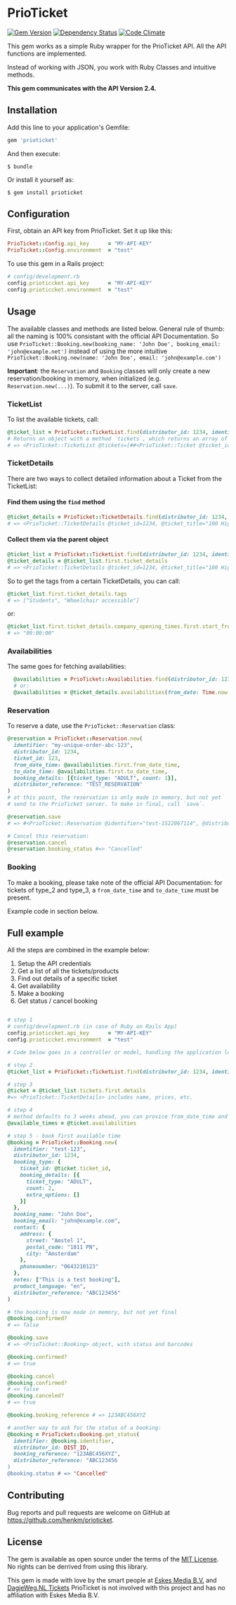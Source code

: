 # PrioTicket
[![Gem Version](https://badge.fury.io/rb/prioticket.svg)](https://badge.fury.io/rb/prioticket)
[![Dependency Status](https://gemnasium.com/henkm/prioticket.svg)](https://gemnasium.com/henkm/prioticket)
[![Code Climate](https://codeclimate.com/github/henkm/prioticket/badges/gpa.svg)](https://codeclimate.com/github/henkm/prioticket)

This gem works as a simple Ruby wrapper for the PrioTicket API. All the API functions are implemented.

Instead of working with JSON, you work with Ruby Classes and intuitive methods.

**This gem communicates with the API Version 2.4.** 

## Installation

Add this line to your application's Gemfile:

```ruby
gem 'prioticket'
```

And then execute:

    $ bundle

Or install it yourself as:

    $ gem install prioticket

## Configuration

First, obtain an API key from PrioTicket. Set it up like this:
```ruby
PrioTicket::Config.api_key      = "MY-API-KEY"
PrioTicket::Config.environment  = "test"
```

To use this gem in a Rails project:
```ruby
# config/development.rb
config.prioticcket.api_key      = "MY-API-KEY"
config.prioticcket.environment  = "test"
```

## Usage
The available classes and methods are listed below. General rule of thumb: all the naming is 100% consistant with the official API Documentation. So use `PrioTicket::Booking.new(booking_name: 'John Doe', booking_email: 'john@example.net')` instead of using the more intuitive `PrioTicket::Booking.new(name: 'John Doe', email: 'john@example.com')`

**Important**: the `Reservation` and `Booking` classes will only create a new reservation/booking in memory, when initialized (e.g. `Reservation.new(...)`). To submit it to the server, call `save`.

### TicketList
To list the available tickets, call:
```ruby
@ticket_list = PrioTicket::TicketList.find(distributor_id: 1234, identifier: "my-unique-order-abc-123")
# Returns an object with a method `tickets`, which returns an array of tickets:
# => <PrioTicket::TicketList @tickets=[##<PrioTicket::Ticket @ticket_id=362, @ticket_title="100 Highlights  Cruise", @venue_name="Stromma Nederland", @txt_language="zh,ru,pt,nl,it,fr,de,es,en">, etc...]>
```

### TicketDetails
There are two ways to collect detailed information about a Ticket from the TicketList:

#### Find them using the `find` method

```ruby
@ticket_details = PrioTicket::TicketDetails.find(distributor_id: 1234, ticket_id: 123, identifier: "my-unique-order-abc-123")
# => <PrioTicket::TicketDetails @ticket_id=1234, @ticket_title="100 Highlights  Cruise", @short_description="The No.1 Amsterdam canal cruise", etc...> 
```

#### Collect them via the parent object
```ruby
@ticket_list = PrioTicket::TicketList.find(distributor_id: 1234, identifier: "my-unique-order-abc-123")
@ticket_details = @ticket_list.first.ticket_details
# => <PrioTicket::TicketDetails @ticket_id=1234, @ticket_title="100 Highlights  Cruise", @short_description="The No.1 Amsterdam canal cruise", etc...> 
```

So to get the tags from a certain TicketDetails, you can call:
```ruby
@ticket_list.first.ticket_details.tags
# => ["Students", "Wheelchair accessible"]
```
or:
```ruby
@ticket_list.first.ticket_details.company_opening_times.first.start_from
# => "09:00:00"

```

### Availabilities
The same goes for fetching availabilities:
```ruby
  @availabilities = PrioTicket::Availabilities.find(distributor_id: 1234, ticket_id: 123, identifier: "my-unique-order-abc-123", from_date: Time.now, until_date: Time.now+(60*60*24*7))
  # or:
  @availabilities = @ticket_details.availabilities(from_date: Time.now, until_date: Time.now+(60*60*24*7))
```

### Reservation
To reserve a date, use the `PrioTicket::Reservation` class:
```ruby
@reservation = PrioTicket::Reservation.new(
  identifier: "my-unique-order-abc-123",
  distributor_id: 1234,
  ticket_id: 123,
  from_date_time: @availabilities.first.from_date_time,
  to_date_time: @availabilities.first.to_date_time,
  booking_details: [{ticket_type: "ADULT", count: 1}],
  distributor_reference: "TEST_RESERVATION"
)
# at this point, the reservation is only made in memory, but not yet
# send to the PrioTicket server. To make in final, call `save`.

@reservation.save
# => #<PrioTicket::Reservation @identifier="test-1522067114", @distributor_id=1234, @ticket_id=123, @from_date_time="2018-03-26T23:00:00+02:00", @to_date_time="2018-03-26T23:59:00+02:00", @booking_details=[#<OpenStruct ticket_type="ADULT", count=1>], @distributor_reference="TEST_RESERVATION", @booking_status="Reserved", @reservation_reference="YYY2067115376XXX">

# Cancel this reservation:
@reservation.cancel
@reservation.booking_status #=> "Cancelled"
```

### Booking
To make a booking, please take note of the official API Documentation: for tickets of type_2 and type_3, a `from_date_time` and `to_date_time` must be present. 

Example code in section below.

## Full example
All the steps are combined in the example below:
1. Setup the API credentials
2. Get a list of all the tickets/products
3. Find out details of a specific ticket
4. Get availability
5. Make a booking
6. Get status / cancel booking

```ruby

# step 1
# config/development.rb (in case of Ruby on Rails App)
config.prioticcket.api_key      = "MY-API-KEY"
config.prioticcket.environment  = "test"

# Code below goes in a controller or model, handling the application logic

# step 2
@ticket_list = PrioTicket::TicketList.find(distributor_id: 1234, identifier: "test-123")

# step 3
@ticket = @ticket_list.tickets.first.details
#=> <PrioTicket::TicketDetails> includes name, prices, etc.

# step 4
# method defaults to 3 weeks ahead, you can provice from_date_time and to_date_time
@available_times = @ticket.availabilities

# step 5 - book first available time
@booking = PrioTicket::Booking.new(
  identifier: "test-123",
  distributor_id: 1234,
  booking_type: {
    ticket_id: @ticket.ticket_id,
    booking_details: [{
      ticket_type: "ADULT",
      count: 2,
      extra_options: []
    }]
  },
  booking_name: "John Doe",
  booking_email: "john@example.com",
  contact: {
    address: {
      street: "Amstel 1",
      postal_code: "1011 PN",
      city: "Amsterdam"
    },
    phonenumber: "0643210123"
  },
  notes: ["This is a test booking"],
  product_language: "en",
  distributor_reference: "ABC123456"
)

# the booking is now made in memory, but not yet final
@booking.confirmed?
# => false

@booking.save
# => <PrioTicket::Booking> object, with status and barcodes

@booking.confirmed?
# => true

@booking.cancel
@booking.confirmed?
# => false
@booking.canceled?
# => true

@booking.booking_reference # => 123ABC456XYZ

# another way to ask for the status of a booking:
@booking = PrioTicket::Booking.get_status(
  identifier: @booking.identifier,
  distributor_id: DIST_ID, 
  booking_reference: "123ABC456XYZ", 
  distributor_reference: "ABC123456
)
@booking.status # => "Cancelled"
```

## Contributing

Bug reports and pull requests are welcome on GitHub at https://github.com/henkm/prioticket.


## License

The gem is available as open source under the terms of the [MIT License](http://opensource.org/licenses/MIT). No rights can be derrived from using this library.

This gem is made with love by the smart people at [Eskes Media B.V.](https://www.eskesmedia.nl) and [DagjeWeg.NL Tickets](https://www.dagjewegtickets.nl)
PrioTicket is not involved with this project and has no affiliation with Eskes Media B.V.
